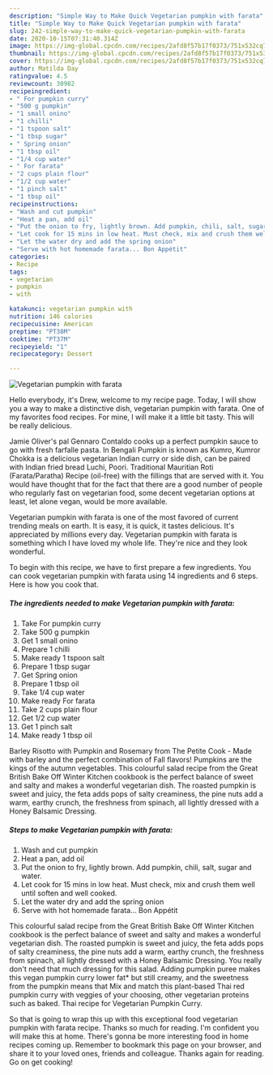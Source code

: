 ```yaml
---
description: "Simple Way to Make Quick Vegetarian pumpkin with farata"
title: "Simple Way to Make Quick Vegetarian pumpkin with farata"
slug: 242-simple-way-to-make-quick-vegetarian-pumpkin-with-farata
date: 2020-10-15T07:31:40.314Z
image: https://img-global.cpcdn.com/recipes/2afd8f57b17f0373/751x532cq70/vegetarian-pumpkin-with-farata-recipe-main-photo.jpg
thumbnail: https://img-global.cpcdn.com/recipes/2afd8f57b17f0373/751x532cq70/vegetarian-pumpkin-with-farata-recipe-main-photo.jpg
cover: https://img-global.cpcdn.com/recipes/2afd8f57b17f0373/751x532cq70/vegetarian-pumpkin-with-farata-recipe-main-photo.jpg
author: Matilda Day
ratingvalue: 4.5
reviewcount: 30982
recipeingredient:
- " For pumpkin curry"
- "500 g pumpkin"
- "1 small onino"
- "1 chilli"
- "1 tspoon salt"
- "1 tbsp sugar"
- " Spring onion"
- "1 tbsp oil"
- "1/4 cup water"
- " For farata"
- "2 cups plain flour"
- "1/2 cup water"
- "1 pinch salt"
- "1 tbsp oil"
recipeinstructions:
- "Wash and cut pumpkin"
- "Heat a pan, add oil"
- "Put the onion to fry, lightly brown. Add pumpkin, chili, salt, sugar and water."
- "Let cook for 15 mins in low heat. Must check, mix and crush them well until soften and well cooked."
- "Let the water dry and add the spring onion"
- "Serve with hot homemade farata... Bon Appétit"
categories:
- Recipe
tags:
- vegetarian
- pumpkin
- with

katakunci: vegetarian pumpkin with 
nutrition: 146 calories
recipecuisine: American
preptime: "PT38M"
cooktime: "PT37M"
recipeyield: "1"
recipecategory: Dessert

---
```



![Vegetarian pumpkin with farata](https://img-global.cpcdn.com/recipes/2afd8f57b17f0373/751x532cq70/vegetarian-pumpkin-with-farata-recipe-main-photo.jpg)

Hello everybody, it's Drew, welcome to my recipe page. Today, I will show you a way to make a distinctive dish, vegetarian pumpkin with farata. One of my favorites food recipes. For mine, I will make it a little bit tasty. This will be really delicious.

Jamie Oliver&#39;s pal Gennaro Contaldo cooks up a perfect pumpkin sauce to go with fresh farfalle pasta. In Bengali Pumpkin is known as Kumro, Kumror Chokka is a delicious vegetarian Indian curry or side dish, can be paired with Indian fried bread Luchi, Poori. Traditional Mauritian Roti (Farata/Paratha) Recipe (oil-free) with the fillings that are served with it. You would have thought that for the fact that there are a good number of people who regularly fast on vegetarian food, some decent vegetarian options at least, let alone vegan, would be more available.

Vegetarian pumpkin with farata is one of the most favored of current trending meals on earth. It is easy, it is quick, it tastes delicious. It's appreciated by millions every day. Vegetarian pumpkin with farata is something which I have loved my whole life. They're nice and they look wonderful.


To begin with this recipe, we have to first prepare a few ingredients. You can cook vegetarian pumpkin with farata using 14 ingredients and 6 steps. Here is how you cook that.

<!--inarticleads1-->

##### The ingredients needed to make Vegetarian pumpkin with farata:

1. Take  For pumpkin curry
1. Take 500 g pumpkin
1. Get 1 small onino
1. Prepare 1 chilli
1. Make ready 1 tspoon salt
1. Prepare 1 tbsp sugar
1. Get  Spring onion
1. Prepare 1 tbsp oil
1. Take 1/4 cup water
1. Make ready  For farata
1. Take 2 cups plain flour
1. Get 1/2 cup water
1. Get 1 pinch salt
1. Make ready 1 tbsp oil


Barley Risotto with Pumpkin and Rosemary from The Petite Cook - Made with barley and the perfect combination of Fall flavors! Pumpkins are the kings of the autumn vegetables. This colourful salad recipe from the Great British Bake Off Winter Kitchen cookbook is the perfect balance of sweet and salty and makes a wonderful vegetarian dish. The roasted pumpkin is sweet and juicy, the feta adds pops of salty creaminess, the pine nuts add a warm, earthy crunch, the freshness from spinach, all lightly dressed with a Honey Balsamic Dressing. 

<!--inarticleads2-->

##### Steps to make Vegetarian pumpkin with farata:

1. Wash and cut pumpkin
1. Heat a pan, add oil
1. Put the onion to fry, lightly brown. Add pumpkin, chili, salt, sugar and water.
1. Let cook for 15 mins in low heat. Must check, mix and crush them well until soften and well cooked.
1. Let the water dry and add the spring onion
1. Serve with hot homemade farata... Bon Appétit


This colourful salad recipe from the Great British Bake Off Winter Kitchen cookbook is the perfect balance of sweet and salty and makes a wonderful vegetarian dish. The roasted pumpkin is sweet and juicy, the feta adds pops of salty creaminess, the pine nuts add a warm, earthy crunch, the freshness from spinach, all lightly dressed with a Honey Balsamic Dressing. You really don&#39;t need that much dressing for this salad. Adding pumpkin puree makes this vegan pumpkin curry lower fat* but still creamy, and the sweetness from the pumpkin means that Mix and match this plant-based Thai red pumpkin curry with veggies of your choosing, other vegetarian proteins such as baked. Thai recipe for Vegetarian Pumpkin Curry. 

So that is going to wrap this up with this exceptional food vegetarian pumpkin with farata recipe. Thanks so much for reading. I'm confident you will make this at home. There's gonna be more interesting food in home recipes coming up. Remember to bookmark this page on your browser, and share it to your loved ones, friends and colleague. Thanks again for reading. Go on get cooking!

